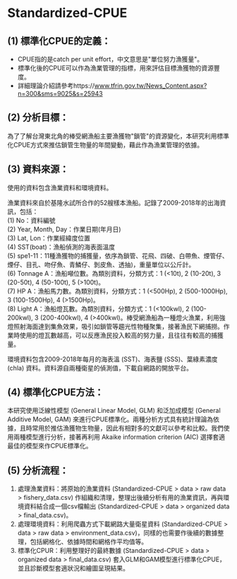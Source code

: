 # Standardized-CPUE
## (1) 標準化CPUE的定義：
* CPUE指的是catch per unit effort，中文意思是"單位努力漁獲量"。  
* 標準化後的CPUE可以作為漁業管理的指標，用來評估目標漁獲物的資源豐度。   
* 詳細理論介紹請參考https://www.tfrin.gov.tw/News_Content.aspx?n=300&sms=9025&s=25943 

## (2) 分析目標：
為了了解台灣東北角的棒受網漁船主要漁獲物"鎖管"的資源變化，本研究利用標準化CPUE方式來推估鎖管生物量的年間變動，藉此作為漁業管理的依據。

## (3) 資料來源：
使用的資料包含漁業資料和環境資料。 

漁業資料來自於基隆水試所合作的52艘樣本漁船。記錄了2009-2018年的出海資訊，包括：  
(1) No：資料編號   
(2) Year, Month, Day：作業日期(年月日)  
(3) Lat, Lon：作業經緯度位置   
(4) SST(boat)：漁船偵測的海表面溫度    
(5) spe1-11：11種漁獲物的捕獲量，依序為鎖管、花飛、四破、白帶魚、煙管仔、煙仔、目孔、吻仔魚、青鱗仔、剝皮魚、透抽)，重量單位以公斤計。   
(6) Tonnage A：漁船噸位數。為類別資料，分類方式：1 (<10t), 2 (10-20t), 3 (20-50t), 4 (50-100t), 5 (>100t)。  
(7) HP A：漁船馬力數。為類別資料，分類方式：1 (<500Hp), 2 (500-1000Hp), 3 (100-1500Hp), 4 (>1500Hp)。  
(8) Light A：漁船燈瓦數。為類別資料，分類方式：1 (<100kwl), 2 (100-200kwl), 3 (200-400kwl), 4 (>400kwl)。棒受網漁船為一種燈火漁業，利用強燈照射海面達到集魚效果，吸引如鎖管等趨光性物種聚集，接著漁民下網捕撈。作業時使用的燈瓦數越高，可以反應漁民投入較高的努力量，且往往有較高的捕獲量。  

環境資料包含2009-2018年每月的海表溫 (SST)、海表鹽 (SSS)、葉綠素濃度 (chla) 資料。資料源自兩種衛星的偵測值，下載自網路的開放平台。

## (4) 標準化CPUE方法：
本研究使用泛線性模型 (General Linear Model, GLM) 和泛加成模型 (General Additive Model, GAM) 來進行CPUE標準化。兩種分析方式具有統計理論為依據，且時常用於推估漁獲物生物量，因此有相對多的文獻可以參考和比較。我們使用兩種模型進行分析，接著再利用 Akaike information criterion (AIC) 選擇套適最佳的模型來作CPUE標準化。

## (5) 分析流程：
1. 處理漁業資料：將原始的漁業資料 (Standardized-CPUE > data > raw data > fishery_data.csv) 作組織和清理，整理出後續分析有用的漁業資訊，再與環境資料結合成一個csv檔輸出 (Standardized-CPUE > data > organized data > final_data.csv)。
2. 處理環境資料：利用爬蟲方式下載網路大量衛星資料 (Standardized-CPUE > data > raw data > environment_data.csv)，同樣的也需要作後續的數據整理，包括網格化、依據時間和網格作平均值等。
4. 標準化CPUR：利用整理好的最終數據 (Standardized-CPUE > data > organized data > final_data.csv) 套入GLM和GAM模型進行標準化CPUE，並且診斷模型套適狀況和繪圖呈現結果。
